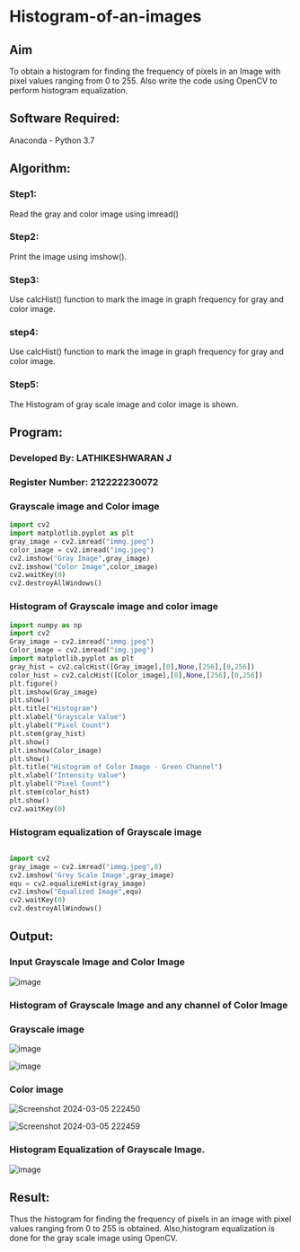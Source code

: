 # Histogram-of-an-images
## Aim
To obtain a histogram for finding the frequency of pixels in an Image with pixel values ranging from 0 to 255. Also write the code using OpenCV to perform histogram equalization.

## Software Required:
Anaconda - Python 3.7

## Algorithm:
### Step1:
Read the gray and color image using imread()

### Step2:
Print the image using imshow().



### Step3:
Use calcHist() function to mark the image in graph frequency for gray and color image.

### step4:
Use calcHist() function to mark the image in graph frequency for gray and color image.

### Step5:
The Histogram of gray scale image and color image is shown.


## Program:

### Developed By: LATHIKESHWARAN J
### Register Number: 212222230072

### Grayscale image and Color image
```py
import cv2
import matplotlib.pyplot as plt
gray_image = cv2.imread("immg.jpeg")
color_image = cv2.imread("img.jpeg")
cv2.imshow("Gray Image",gray_image)
cv2.imshow("Color Image",color_image)
cv2.waitKey(0)
cv2.destroyAllWindows()
```
### Histogram of Grayscale image and color image
```py
import numpy as np
import cv2
Gray_image = cv2.imread("immg.jpeg")
Color_image = cv2.imread("img.jpeg")
import matplotlib.pyplot as plt
gray_hist = cv2.calcHist([Gray_image],[0],None,[256],[0,256])
color_hist = cv2.calcHist([Color_image],[0],None,[256],[0,256])
plt.figure()
plt.imshow(Gray_image)
plt.show()
plt.title("Histogram")
plt.xlabel("Grayscale Value")
plt.ylabel("Pixel Count")
plt.stem(gray_hist)
plt.show()
plt.imshow(Color_image)
plt.show()
plt.title("Histogram of Color Image - Green Channel")
plt.xlabel("Intensity Value")
plt.ylabel("Pixel Count")
plt.stem(color_hist)
plt.show()
cv2.waitKey(0)
```

### Histogram equalization of Grayscale image
```py

import cv2
gray_image = cv2.imread("immg.jpeg",0)
cv2.imshow('Grey Scale Image',gray_image)
equ = cv2.equalizeHist(gray_image)
cv2.imshow("Equalized Image",equ)
cv2.waitKey(0)
cv2.destroyAllWindows()
```


## Output:
### Input Grayscale Image and Color Image
![image](https://github.com/LATHIKESHWARAN/Histogram-of-an-images/assets/119393556/1693fc25-c984-43a9-9f4a-91a068653c92)






### Histogram of Grayscale Image and any channel of Color Image
### Grayscale image
![image](https://github.com/LATHIKESHWARAN/Histogram-of-an-images/assets/119393556/9e057e06-8622-4341-8adc-695d6cad2c52)


![image](https://github.com/LATHIKESHWARAN/Histogram-of-an-images/assets/119393556/bf9d87f9-0b7e-4209-b562-72b380f1e774)






### Color image

![Screenshot 2024-03-05 222450](https://github.com/LATHIKESHWARAN/Histogram-of-an-images/assets/119393556/4eacbe9d-62b2-4fd0-a69f-8be2e2ccc7c6)

![Screenshot 2024-03-05 222459](https://github.com/LATHIKESHWARAN/Histogram-of-an-images/assets/119393556/a8bc4dcc-0ec1-4b7f-9174-4165a572dfe4)

### Histogram Equalization of Grayscale Image.
![image](https://github.com/LATHIKESHWARAN/Histogram-of-an-images/assets/119393556/42a52c2c-9896-4c81-a6d7-a60917b1b045)





## Result: 
Thus the histogram for finding the frequency of pixels in an image with pixel values ranging from 0 to 255 is obtained. Also,histogram equalization is done for the gray scale image using OpenCV.
